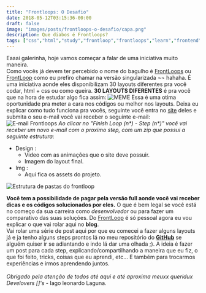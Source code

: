 ```yaml
---
title: "Frontloops: O Desafio"
date: 2018-05-12T03:15:36-00:00
draft: false
image: "images/posts/frontloops-o-desafio/capa.png"
description: Que diabos é Frontloops?
tags: ["css","html","study","frontloop","frontloops","learn","frontend"]
---
```


Eaaai galerinha, hoje vamos começar a falar de uma iniciativa muito maneira.
\
Como vocês já devem ter percebido o nome do bagulho é [FrontLoops](https://frontloops.io/) ou [FrontLoop](https://frontloops.io/) como eu prefiro chamar na versão singularizada ¬¬ hahaha.
É uma iniciativa aonde eles disponibilizam 30 layouts diferentes pra você codar, html + css ou como queira. **30 LAYOUTS DIFERENTES** é pra você que na hora de estudar algo  fica assim:
![MEME](/images/posts/frontloops-o-desafio/let-me-think.gif)
Essa é uma otima oportunidade pra meter a cara nos códigos ou melhor nos layouts.
Deixa eu explicar como tudo funciona pra vocês, seguinte
você entra no [site](https://frontloops.io/) deles e submita o seu e-mail você vai  receber o seguinte e-mail:
![E-mail Frontloops](/images/posts/frontloops-o-desafio/frontloops-email.png)
_Ao clicar no "Finish Loop (n*) - Step (n*)" você vai receber um novo e-mail com o proximo step, com um zip que possui a seguinte estrutura_:

* Design :
    * Video com as animações que o site deve possuir.
    * Imagem do layout final.
* Img :
    * Aqui fica os assets do projeto.

![Estrutura de pastas do frontloop](/images/posts/frontloops-o-desafio/frontloop-structure.png)


__Você tem a possibilidade de pagar pela versão full aonde você vai receber dicas e os códigos solucionados por eles.__
O que é bem legal se você está no começo da sua carreira como _desenvolvedor_ ou para fazer um comparativo das suas soluções. Do [FrontLoop](https://frontloops.io/) é só pessoal agora eu vou explicar o que vai rolar aqui no __blog__.
\
 Vai rolar uma série de post aqui por que  eu comecei a fazer alguns layouts já e ja tenho alguns steps prontos lá no meu repositório do __[GitHub](https://github.com/iagolaguna/frontloop-challanges)__ se alguém quiser ir se adiantando e indo lá dar uma olhada ;). A ideia é fazer um post  para cada step, explicando/compartilhando a maneira que eu fiz, o que foi feito, tricks, coisas que eu aprendi, etc... E também para trocarmos experiências e irmos aprendendo juntos.
\
\
_Obrigado pela atenção de todos até aqui e até aproxima meuxx queridux Develovers []'s_ - Iago leonardo Laguna.




